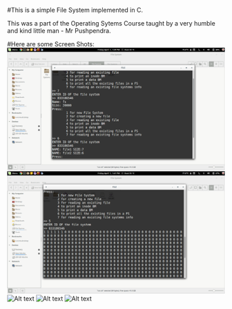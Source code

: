 #This is a simple File System implemented in C.

This was a part of the Operating Sytems Course taught by a very humble and kind little man - Mr Pushpendra.

#Here are some Screen Shots:
![Alt text](/screenshots/1.png?raw=true "")
![Alt text](/screenshots/4.png?raw=true "")
![Alt text](/screenshots/5.png?raw=true "")
![Alt text](/screenshots/6.png?raw=true "")
![Alt text](/screenshots/7.png?raw=true "")

